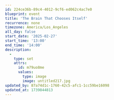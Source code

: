 ```yaml
---
id: 224ce36b-89c4-4012-9cf6-ed062c4ac7e0
blueprint: event
title: 'The Brain That Chooses Itself'
recurrence: none
timezone: America/Los_Angeles
all_day: false
start_date: '2025-02-27'
start_time: '13:00'
end_time: '14:00'
description:
  -
    type: set
    attrs:
      id: m79uo8me
      values:
        type: image
        image: untitled217.jpg
updated_by: 87a74d1c-1760-42c5-afc1-1cc59be16098
updated_at: 1739844813
---
```

